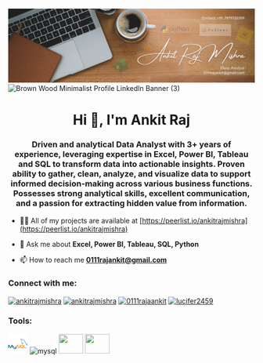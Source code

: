 ![logo](https://github.com/0111rajankit/0111rajankit/blob/main/ankit_raj.png)
![Brown Wood Minimalist Profile LinkedIn Banner (3)](https://github.com/user-attachments/assets/a2d29677-038a-435f-95d2-a15f8697490b)

<h1 align="center">Hi 👋, I'm Ankit Raj</h1>
<h3 align="center">Driven and analytical Data Analyst with 3+ years of experience, leveraging expertise in Excel, Power BI, Tableau and SQL to transform data into actionable insights. Proven ability to gather, clean, analyze, and visualize data to support informed decision-making across various business functions. Possesses strong analytical skills, excellent communication, and a passion for extracting hidden value from information.</h3>

- 👨‍💻 All of my projects are available at [https://peerlist.io/ankitrajmishra](https://peerlist.io/ankitrajmishra)

- 💬 Ask me about **Excel, Power BI, Tableau, SQL, Python**

- 📫 How to reach me **0111rajankit@gmail.com**

<h3 align="left">Connect with me:</h3>
<p align="left">
<a href="https://linkedin.com/in/ankitrajmishra" target="blank"><img align="center" src="https://raw.githubusercontent.com/rahuldkjain/github-profile-readme-generator/master/src/images/icons/Social/linked-in-alt.svg" alt="ankitrajmishra" height="30" width="40" /></a>
<a href="https://kaggle.com/ankitrajmishra" target="blank"><img align="center" src="https://raw.githubusercontent.com/rahuldkjain/github-profile-readme-generator/master/src/images/icons/Social/kaggle.svg" alt="ankitrajmishra" height="30" width="40" /></a>
<a href="https://www.hackerrank.com/0111rajaankit" target="blank"><img align="center" src="https://raw.githubusercontent.com/rahuldkjain/github-profile-readme-generator/master/src/images/icons/Social/hackerrank.svg" alt="0111rajaankit" height="30" width="40" /></a>
<a href="https://discord.gg/lucifer2459" target="blank"><img align="center" src="https://raw.githubusercontent.com/rahuldkjain/github-profile-readme-generator/master/src/images/icons/Social/discord.svg" alt="lucifer2459" height="30" width="40" /></a>
</p>


<h3 align="left">Tools:</h3>
<p align="left"> 
<img src="https://raw.githubusercontent.com/devicons/devicon/master/icons/mysql/mysql-original-wordmark.svg" alt="mysql" width="40" height="40"/>
<img src="https://download.logo.wine/logo/Microsoft_Excel/Microsoft_Excel-Logo.wine.png" alt="mysql" width="50" height="40"/>
<img src="https://info.railsentinel.co.uk/wp-content/uploads/2023/02/PowerBI-Logo.png" width="50" height="40"/>
<img src="https://webobjects2.cdw.com/is/image/CDW/3678930?$product-main$" width="50" height="40"/>


